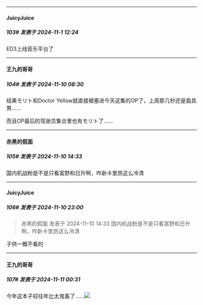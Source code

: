 ﻿
*****

####  JuicyJuice  
##### 103#       发表于 2024-11-1 12:24

ED3上线音乐平台了

*****

####  王九的哥哥  
##### 104#       发表于 2024-11-10 08:30

结果モリト和Doctor Yellow就直接被塞进今天这集的OP了，上周那几秒还是面具男……

而且OP最后的驾驶员集合里也有モリト了……


*****

####  赤黑的假面  
##### 105#       发表于 2024-11-10 14:33

国内机战粉是不是只看富野和日升啊，咋新卡里昂这么冷清


*****

####  JuicyJuice  
##### 106#       发表于 2024-11-10 23:00

<blockquote>赤黑的假面 发表于 2024-11-10 14:33
国内机战粉是不是只看富野和日升啊，咋新卡里昂这么冷清</blockquote>
子供一概不看的


*****

####  王九的哥哥  
##### 107#       发表于 2024-11-11 00:31

今年这本子较往年比太鬼畜了……<img src="https://static.saraba1st.com/image/smiley/face2017/094.png" referrerpolicy="no-referrer">

